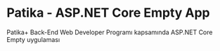 # Patika - ASP.NET Core Empty App
Patika+ Back-End Web Developer Programı kapsamında ASP.NET Core Empty uygulaması
